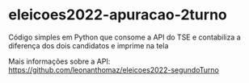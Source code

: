 # eleicoes2022-apuracao-2turno
Código simples em Python que consome a API do TSE e contabiliza a diferença dos dois candidatos e imprime na tela

Mais informações sobre a API: https://github.com/leonanthomaz/eleicoes2022-segundoTurno
